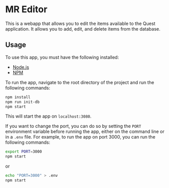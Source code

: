 # MR Editor

This is a webapp that allows you to edit the items available to the Quest application.
It allows you to add, edit, and delete items from the database.

## Usage

To use this app, you must have the following installed:

- [Node.js](https://nodejs.org/en/)
- [NPM](https://www.npmjs.com/)

To run the app, navigate to the root directory of the project and run the following commands:

```bash
npm install
npm run init-db
npm start
```

This will start the app on `localhost:3080`.

If you want to change the port, you can do so by setting the `PORT` environment variable before running the app,
either on the command line or in a `.env` file. For example, to run the app on port 3000, you can run the following commands:

```bash
export PORT=3000
npm start
```

or

```bash
echo "PORT=3000" > .env
npm start
```
